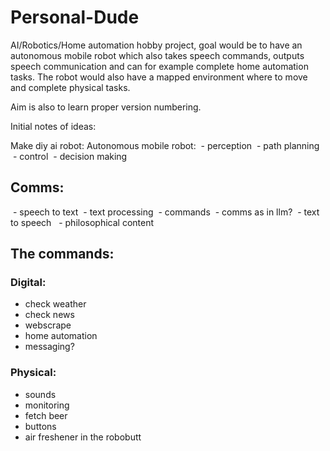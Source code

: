 # Personal-Dude
AI/Robotics/Home automation hobby project, goal would be to have an autonomous mobile robot which also takes speech commands, outputs speech communication and can for example complete home automation tasks. The robot would also have a mapped environment where to move and complete physical tasks.

Aim is also to learn proper version numbering.


Initial notes of ideas:

Make diy ai robot:
Autonomous mobile robot:
 - perception
 - path planning
 - control
 - decision making

## Comms:
 - speech to text
 - text processing
 - commands
 - comms as in llm?
 - text to speech 
 - philosophical content

## The commands:
### Digital:
- check weather
- check news
- webscrape
- home automation
- messaging?

### Physical:
- sounds
- monitoring
- fetch beer
- buttons
- air freshener in the robobutt